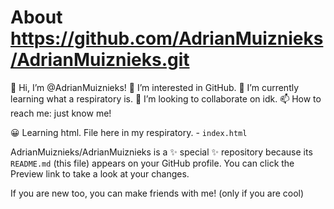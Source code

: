 <h1>About <a href="https://github.com/AdrianMuiznieks/AdrianMuiznieks.git">https://github.com/AdrianMuiznieks/AdrianMuiznieks.git</a></h1>

<p>
  👋 Hi, I’m @AdrianMuiznieks!
  👀 I’m interested in GitHub.
  🌱 I’m currently learning what a respiratory is.
  💞️ I’m looking to collaborate on idk.
  📫 How to reach me: just know me!

  😀 Learning html. File here in my respiratory. - `index.html`

  AdrianMuiznieks/AdrianMuiznieks is a ✨ special ✨ repository because its `README.md` (this file) appears on your GitHub profile.
  You can click the Preview link to take a look at your changes.

  If you are new too, you can make friends with me!
  (only if you are cool)

  <!--- 3 --->
</p>
